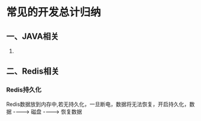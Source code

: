 # 常见的开发总计归纳

## 一、JAVA相关
1.

## 二、Redis相关

### Redis持久化
Redis数据放到内存中,若无持久化，一旦断电，数据将无法恢复，开启持久化，数据 ----> 磁盘 ----> 恢复数据